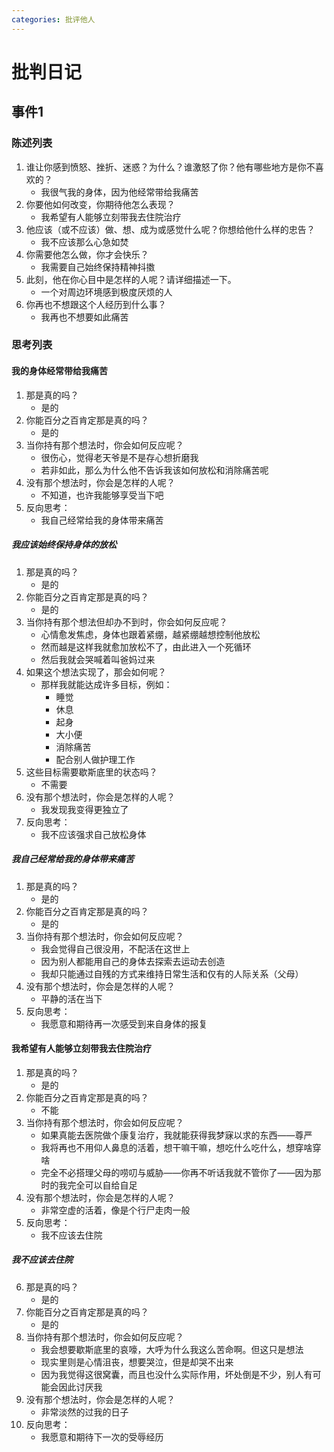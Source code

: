 ```yaml
---
categories: 批评他人
---
```


# 批判日记

## 事件1

### 陈述列表

1. 谁让你感到愤怒、挫折、迷惑？为什么？谁激怒了你？他有哪些地方是你不喜欢的？
    - 我很气我的身体，因为他经常带给我痛苦
2. 你要他如何改变，你期待他怎么表现？
    - 我希望有人能够立刻带我去住院治疗
3. 他应该（或不应该）做、想、成为或感觉什么呢？你想给他什么样的忠告？
    - 我不应该那么心急如焚
4. 你需要他怎么做，你才会快乐？
    - 我需要自己始终保持精神抖擞
5. 此刻，他在你心目中是怎样的人呢？请详细描述一下。
    - 一个对周边环境感到极度厌烦的人
6. 你再也不想跟这个人经历到什么事？
    - 我再也不想要如此痛苦

### 思考列表

#### 我的身体经常带给我痛苦

1. 那是真的吗？
    - 是的
2. 你能百分之百肯定那是真的吗？
    - 是的
3. 当你持有那个想法时，你会如何反应呢？
    - 很伤心，觉得老天爷是不是存心想折磨我
    - 若非如此，那么为什么他不告诉我该如何放松和消除痛苦呢
4. 没有那个想法时，你会是怎样的人呢？
    - 不知道，也许我能够享受当下吧
5. 反向思考：
    - 我自己经常给我的身体带来痛苦

##### 我应该始终保持身体的放松

1. 那是真的吗？
    - 是的
2. 你能百分之百肯定那是真的吗？
    - 是的
3. 当你持有那个想法但却办不到时，你会如何反应呢？
    - 心情愈发焦虑，身体也跟着紧绷，越紧绷越想控制他放松
    - 然而越是这样我就愈加放松不了，由此进入一个死循环
    - 然后我就会哭喊着叫爸妈过来
4. 如果这个想法实现了，那会如何呢？
    - 那样我就能达成许多目标，例如：
        - 睡觉
        - 休息
        - 起身
        - 大小便
        - 消除痛苦
        - 配合别人做护理工作
5. 这些目标需要歇斯底里的状态吗？
    - 不需要
6. 没有那个想法时，你会是怎样的人呢？
    - 我发现我变得更独立了
7. 反向思考：
    - 我不应该强求自己放松身体

##### 我自己经常给我的身体带来痛苦

1. 那是真的吗？
    - 是的
2. 你能百分之百肯定那是真的吗？
    - 是的
3. 当你持有那个想法时，你会如何反应呢？
    - 我会觉得自己很没用，不配活在这世上
    - 因为别人都能用自己的身体去探索去运动去创造
    - 我却只能通过自残的方式来维持日常生活和仅有的人际关系（父母）
4. 没有那个想法时，你会是怎样的人呢？
    - 平静的活在当下
5. 反向思考：
    - 我愿意和期待再一次感受到来自身体的报复

#### 我希望有人能够立刻带我去住院治疗

1. 那是真的吗？
    - 是的
2. 你能百分之百肯定那是真的吗？
    - 不能
3. 当你持有那个想法时，你会如何反应呢？
    - 如果真能去医院做个康复治疗，我就能获得我梦寐以求的东西——尊严
    - 我将再也不用仰人鼻息的活着，想干嘛干嘛，想吃什么吃什么，想穿啥穿啥
    - 完全不必搭理父母的唠叨与威胁——你再不听话我就不管你了——因为那时的我完全可以自给自足
4. 没有那个想法时，你会是怎样的人呢？
    - 非常空虚的活着，像是个行尸走肉一般
5. 反向思考：
    - 我不应该去住院

##### 我不应该去住院

6. 那是真的吗？
    - 是的
7. 你能百分之百肯定那是真的吗？
    - 是的
8. 当你持有那个想法时，你会如何反应呢？
    - 我会想要歇斯底里的哀嚎，大呼为什么我这么苦命啊。但这只是想法
    - 现实里则是心情沮丧，想要哭泣，但是却哭不出来
    - 因为我觉得这很窝囊，而且也没什么实际作用，坏处倒是不少，别人有可能会因此讨厌我
9. 没有那个想法时，你会是怎样的人呢？
    - 非常淡然的过我的日子
10. 反向思考：
    - 我愿意和期待下一次的受辱经历

